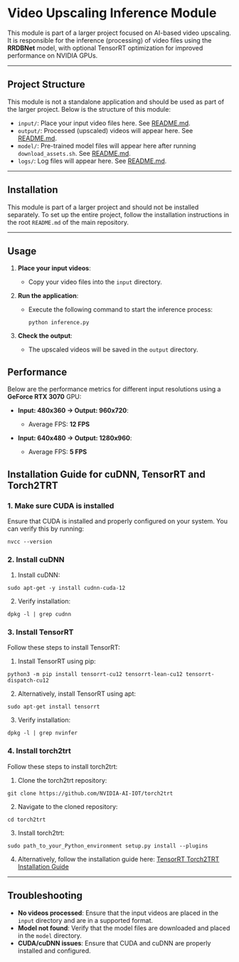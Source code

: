 # Video Upscaling Inference Module

This module is part of a larger project focused on AI-based video upscaling. It is responsible for the inference (processing) of video files using the **RRDBNet** model, with optional TensorRT optimization for improved performance on NVIDIA GPUs.

---

## Project Structure

This module is not a standalone application and should be used as part of the larger project. Below is the structure of this module:

- `input/`: Place your input video files here. See [README.md](input/README.md).
- `output/`: Processed (upscaled) videos will appear here. See [README.md](output/README.md).
- `model/`: Pre-trained model files will appear here after running `download_assets.sh`. See [README.md](model/README.md).
- `logs/`: Log files will appear here. See [README.md](logs/README.md).



---

## Installation

This module is part of a larger project and should not be installed separately. To set up the entire project, follow the installation instructions in the root `README.md` of the main repository.

---

## Usage

1. **Place your input videos**:
   - Copy your video files into the `input` directory.

2. **Run the application**:
   - Execute the following command to start the inference process:
     ```
     python inference.py
     ```

3. **Check the output**:
   - The upscaled videos will be saved in the `output` directory.

## Performance

Below are the performance metrics for different input resolutions using a **GeForce RTX 3070** GPU:

- **Input: 480x360 → Output: 960x720**:
  - Average FPS: **12 FPS**

- **Input: 640x480 → Output: 1280x960**:
  - Average FPS: **5 FPS**

## Installation Guide for cuDNN, TensorRT and Torch2TRT

### 1. Make sure CUDA is installed

Ensure that CUDA is installed and properly configured on your system. You can verify this by running:
```
nvcc --version
```

### 2. Install cuDNN

1. Install cuDNN:
```
sudo apt-get -y install cudnn-cuda-12
```

2. Verify installation:
```
dpkg -l | grep cudnn
```

### 3. Install TensorRT

Follow these steps to install TensorRT:

1. Install TensorRT using pip:
```
python3 -m pip install tensorrt-cu12 tensorrt-lean-cu12 tensorrt-dispatch-cu12
```

2. Alternatively, install TensorRT using apt:
```
sudo apt-get install tensorrt
```

3. Verify installation:
```
dpkg -l | grep nvinfer
```

### 4. Install torch2trt

Follow these steps to install torch2trt:

1. Clone the torch2trt repository:
```
git clone https://github.com/NVIDIA-AI-IOT/torch2trt
```

2. Navigate to the cloned repository:
```
cd torch2trt
```

3. Install torch2trt:
```
sudo path_to_your_Python_environment setup.py install --plugins
```

4. Alternatively, follow the installation guide here: [TensorRT Torch2TRT Installation Guide](https://github.com/vujadeyoon/TensorRT-Torch2TRT)

---

## Troubleshooting

- **No videos processed**: Ensure that the input videos are placed in the `input` directory and are in a supported format.
- **Model not found**: Verify that the model files are downloaded and placed in the `model` directory.
- **CUDA/cuDNN issues**: Ensure that CUDA and cuDNN are properly installed and configured.

